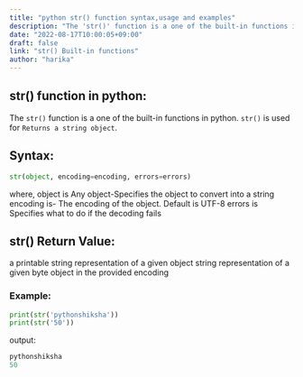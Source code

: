 ```yaml
---
title: "python str() function syntax,usage and examples"
description: "The 'str()' function is a one of the built-in functions in python"
date: "2022-08-17T10:00:05+09:00"
draft: false
link: "str() Built-in functions"
author: "harika"
---
```


## str() function in python:
The `str()` function is a one of the built-in functions in python.
`str()` is used for	`Returns a string object`.

## Syntax:
```python
str(object, encoding=encoding, errors=errors)
```
where,
object is Any object-Specifies the object to convert into a string
encoding is- The encoding of the object. Default is UTF-8
errors is Specifies what to do if the decoding fails

## str() Return Value:

a printable string representation of a given object
string representation of a given byte object in the provided encoding
 
### Example:
```python
print(str('pythonshiksha'))
print(str('50'))
```
output:
```python
pythonshiksha
50
```
